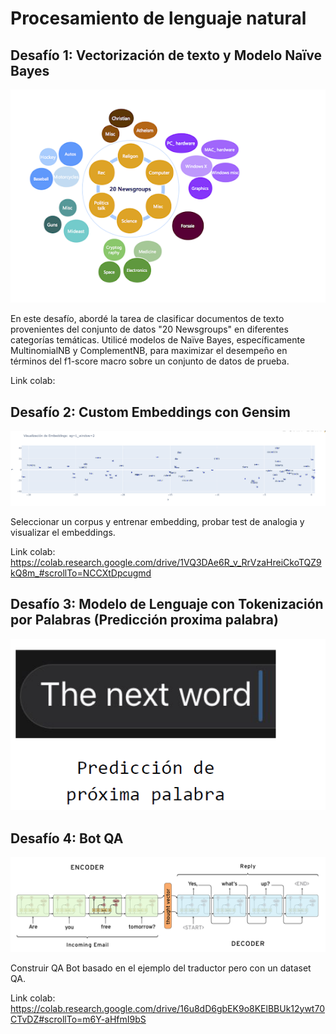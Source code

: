 # Procesamiento de lenguaje natural


## Desafío 1: Vectorización de texto y Modelo Naïve Bayes
![img1](Imagenes_readme/imagen_desafio1.png)

En este desafío, abordé la tarea de clasificar documentos de texto provenientes del conjunto de datos "20 Newsgroups" en diferentes categorías temáticas. Utilicé modelos de Naïve Bayes, específicamente MultinomialNB y ComplementNB, para maximizar el desempeño en términos del f1-score macro sobre un conjunto de datos de prueba.


Link colab: 


## Desafío 2: Custom Embeddings con Gensim
![img2](Imagenes_readme/imagen_desafio2.png)

Seleccionar un corpus y entrenar embedding, probar test de analogia y visualizar el embeddings.

Link colab:  https://colab.research.google.com/drive/1VQ3DAe6R_v_RrVzaHreiCkoTQZ9kQ8m_#scrollTo=NCCXtDpcugmd

## Desafío 3: Modelo de Lenguaje con Tokenización por Palabras (Predicción proxima palabra)
![img3](Imagenes_readme/imagen_desafio3.png)

## Desafío 4: Bot QA
![img4](Imagenes_readme/imagen_desafio4.png)

Construir QA Bot basado en el ejemplo del traductor pero con un dataset QA.


Link colab: https://colab.research.google.com/drive/16u8dD6gbEK9o8KElBBUk12ywt70CTvDZ#scrollTo=m6Y-aHfmI9bS